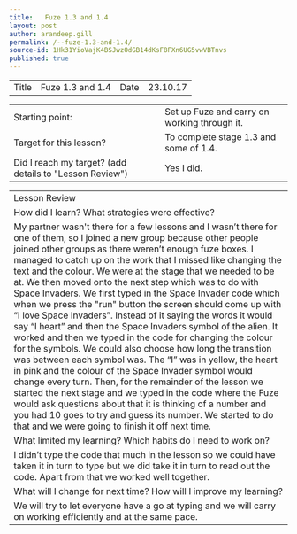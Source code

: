 ```yaml
---
title:   Fuze 1.3 and 1.4
layout: post
author: arandeep.gill
permalink: /--fuze-1.3-and-1.4/
source-id: 1Hk31YioVajK4BSJwzOdGB14dKsF8FXn6UG5vwVBTnvs
published: true
---
```

<table>
  <tr>
    <td>Title</td>
    <td>Fuze 1.3 and 1.4</td>
    <td>Date</td>
    <td>23.10.17</td>
  </tr>
</table>


<table>
  <tr>
    <td>Starting point:</td>
    <td>Set up Fuze and carry on working through it.
</td>
  </tr>
  <tr>
    <td>Target for this lesson?</td>
    <td>To complete stage 1.3 and some of 1.4.
</td>
  </tr>
  <tr>
    <td>Did I reach my target? 
(add details to "Lesson Review")</td>
    <td> Yes I did.
</td>
  </tr>
</table>


<table>
  <tr>
    <td>Lesson Review</td>
  </tr>
  <tr>
    <td>How did I learn? What strategies were effective? </td>
  </tr>
  <tr>
    <td> My partner wasn't there for a few lessons and I wasn’t there for one of them, so I joined a new group because other people joined other groups as there weren’t enough fuze boxes. I managed to catch up on the work that I missed like changing the text and the colour. We were at the stage that we needed to be at. We then moved onto the next step which was to do with Space Invaders. We first typed in the Space Invader code which when we press the "run" button the screen should come up with “I love Space Invaders”. Instead of it saying the words it would say “I heart” and then the Space Invaders symbol of the alien. It worked and then we typed in the code for changing the colour for the symbols. We could also choose how long the transition was between each symbol was. The “I” was in yellow, the heart in pink and the colour of the Space Invader symbol would change every turn. Then, for the remainder of the lesson we started the next stage and we typed in the code where the Fuze would ask questions about that it is thinking of a number and you had 10 goes to try and guess its number. We started to do that and we were going to finish it off next time. 

</td>
  </tr>
  <tr>
    <td>What limited my learning? Which habits do I need to work on? </td>
  </tr>
  <tr>
    <td>I didn’t type the code that much in the lesson so we could have taken it in turn to type but we did take it in turn to read out the code. Apart from that we worked well together.</td>
  </tr>
  <tr>
    <td>What will I change for next time? How will I improve my learning?</td>
  </tr>
  <tr>
    <td>We will try to let everyone have a go at typing and we will carry on working efficiently and at the same pace.</td>
  </tr>
</table>


